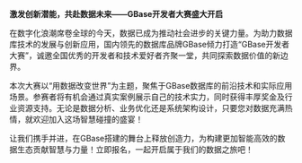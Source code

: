 **激发创新潜能，共赴数据未来——GBase开发者大赛盛大开启**

在数字化浪潮席卷全球的今天，数据已成为推动社会进步的关键力量。为助力数据库技术的发展与创新应用，国内领先的数据库品牌GBase倾力打造“GBase开发者大赛”，诚邀全国优秀的开发者和技术爱好者齐聚一堂，共同探索数据价值的新边界。

本次大赛以“用数据改变世界”为主题，聚焦于GBase数据库的前沿技术和实际应用场景。参赛者将有机会通过真实案例展示自己的技术实力，同时获得丰厚奖金及行业资源支持。无论是数据分析、业务优化还是系统架构设计，只要您对数据充满热情，就欢迎加入这场智慧碰撞的盛宴！

让我们携手并进，在GBase搭建的舞台上释放创造力，为构建更加智能高效的数据生态贡献智慧与力量！立即报名，一起开启属于我们的数据之旅吧！
